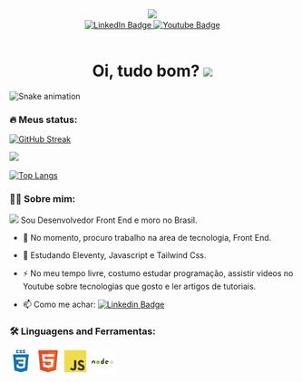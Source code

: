 
<div id="header" align="center">
  <img src="https://media.giphy.com/media/j5hWF2V3RlNGItTkGc/giphy.gif" width="300"/>
</div>

<div id="badges" align="center">
  <a href="https://www.linkedin.com/in/rodrigo-carmo-de-jesus-06a721181/">
    <img src="https://img.shields.io/badge/LinkedIn-blue?style=for-the-badge&logo=linkedin&logoColor=white" alt="LinkedIn Badge"/>
  </a>
  <a href="your-youtube-URL">
    <img src="https://img.shields.io/badge/YouTube-red?style=for-the-badge&logo=youtube&logoColor=white" alt="Youtube Badge"/>
  </a>
</div>

<div align="center">
  <img src="https://komarev.com/ghpvc/?username=TheReyzer&style=flat-square&color=blue" alt=""/>
</div>

<h1 align="center">
  Oi, tudo bom?
  <img src="https://media.giphy.com/media/hvRJCLFzcasrR4ia7z/giphy.gif" width="30px"/>
</h1>


![Snake animation](https://github.com/TheReyzer/TheReyzer/blob/output/github-contribution-grid-snake.svg)


### :fire: Meus status:
[![GitHub Streak](http://github-readme-streak-stats.herokuapp.com?user=TheReyzer&theme=dark&background=000000)](https://git.io/streak-stats)

<picture>
<source 
  srcset="https://github-readme-stats.vercel.app/api?username=TheReyzer&show_icons=true&theme=dark"
  media="(prefers-color-scheme: dark)"
/>
<source
  srcset="https://github-readme-stats.vercel.app/api?username=TheReyzer&show_icons=true"
  media="(prefers-color-scheme: dark)"
/>
<img src="https://github-readme-stats.vercel.app/api?username=TheReyzer&show_icons=true&theme=dark&background=000000" />
</picture>

[![Top Langs](https://github-readme-stats.vercel.app/api/top-langs/?username=TheReyzer&layout=compact&theme=vision-friendly-dark)](https://github.com/anuraghazra/github-readme-stats)


### :woman_technologist: Sobre mim:
<img src="https://media.giphy.com/media/WUlplcMpOCEmTGBtBW/giphy.gif" width="30"> Sou Desenvolvedor Front End e moro no Brasil.

- :telescope: No momento, procuro trabalho na area de tecnologia, Front End.

- :seedling: Estudando Eleventy, Javascript e Tailwind Css.

- :zap: No meu tempo livre, costumo estudar programação, assistir videos no Youtube sobre tecnologias que gosto e ler artigos de tutoriais.

- :mailbox: Como me achar: [![Linkedin Badge](https://img.shields.io/badge/-RodrigoC-blue?style=flat&logo=Linkedin&logoColor=white)](https://www.linkedin.com/in/rodrigo-carmo-de-jesus-06a721181/)


### :hammer_and_wrench: Linguagens and Ferramentas:

<div>
  <img src="https://github.com/devicons/devicon/blob/master/icons/css3/css3-plain-wordmark.svg"  title="CSS3" alt="CSS" width="40" height="40"/>&nbsp;
  <img src="https://github.com/devicons/devicon/blob/master/icons/html5/html5-original.svg" title="HTML5" alt="HTML" width="40" height="40"/>&nbsp;
  <img src="https://github.com/devicons/devicon/blob/master/icons/javascript/javascript-original.svg" title="JavaScript" alt="JavaScript" width="40" height="40"/>&nbsp;
  <img src="https://github.com/devicons/devicon/blob/master/icons/nodejs/nodejs-original-wordmark.svg" title="NodeJS" alt="NodeJS" width="40" height="40"/>&nbsp;
</div>
